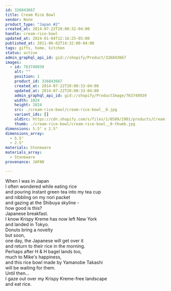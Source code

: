 ```yaml
---
id: 326843667
title: Cream Rice Bowl
vendor: None
product_type: "Japan #2"
created_at: 2014-07-22T20:00:32-04:00
handle: cream-rice-bowl
updated_at: 2024-01-04T12:16:25-05:00
published_at: 2011-06-02T14:32:00-04:00
tags: gifts, home, kitchen
status: active
admin_graphql_api_id: gid://shopify/Product/326843667
images:
  - id: 763748939
    alt: ""
    position: 1
    product_id: 326843667
    created_at: 2014-07-22T20:00:33-04:00
    updated_at: 2014-07-22T20:00:33-04:00
    admin_graphql_api_id: gid://shopify/ProductImage/763748939
    width: 1024
    height: 1024
    src: ./cream-rice-bowl/cream-rice-bowl__0.jpg
    variant_ids: []
    oldSrc: https://cdn.shopify.com/s/files/1/0589/2901/products/Cream-Rice-Bowl.jpeg?v=1406073633
    thumb: ./cream-rice-bowl/cream-rice-bowl__0-thumb.jpg
dimensions: 5.5" x 2.5"
dimensions_array:
  - 5.5"
  - 2.5"
materials: Stoneware
materials_array:
  - Stoneware
provenance: JAPAN

---
```


When I was in Japan  
I often wondered while eating rice  
and pouring instant green tea into my tea cup  
and nibbling on my nori packet  
and gazing at the Shibuya skyline -  
how good is this?  
Japanese breakfast.  
I know Krispy Kreme has now left New York  
and landed in Tokyo.  
Donuts bring a novelty  
but soon,  
one day, the Japanese will get over it  
and return to their rice in the morning.  
Perhaps after H & H bagel lands too,  
much to Mike's happiness,  
and this rice bowl made by Yamanobe Takashi  
will be waiting for them.  
Until then...  
I gaze out over my Krispy Kreme-free landscape  
and eat rice.